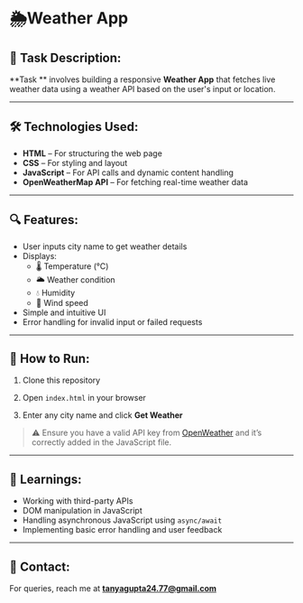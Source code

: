 # 🌦️Weather App

## 📌 Task Description:

**Task ** involves building a responsive **Weather App** that fetches live weather data using a weather API based on the user's input or location.

---

## 🛠️ Technologies Used:
- **HTML** – For structuring the web page
- **CSS** – For styling and layout
- **JavaScript** – For API calls and dynamic content handling
- **OpenWeatherMap API** – For fetching real-time weather data

---

## 🔍 Features:
- User inputs city name to get weather details
- Displays:
  - 🌡️ Temperature (°C)
  - 🌥️ Weather condition
  - 💧 Humidity
  - 💨 Wind speed
- Simple and intuitive UI
- Error handling for invalid input or failed requests

---

## 🧪 How to Run:

1. Clone this repository  

2. Open `index.html` in your browser

3. Enter any city name and click **Get Weather**

> ⚠️ Ensure you have a valid API key from [OpenWeather](https://openweathermap.org/) and it’s correctly added in the JavaScript file.

---

## 🧠 Learnings:
- Working with third-party APIs
- DOM manipulation in JavaScript
- Handling asynchronous JavaScript using `async/await`
- Implementing basic error handling and user feedback

---

## 📮 Contact:
For queries, reach me at **tanyagupta24.77@gmail.com**

